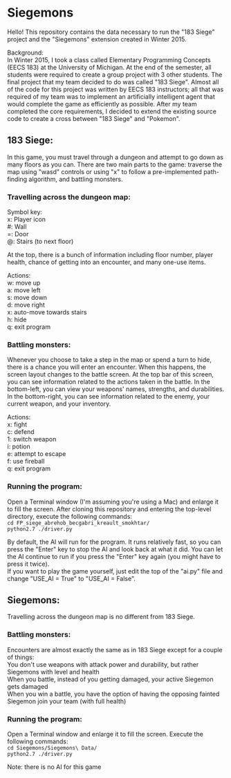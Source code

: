 # Siegemons

Hello! This repository contains the data necessary to run the "183 Siege" project and the "Siegemons" extension created in Winter 2015.

Background:  
In Winter 2015, I took a class called Elementary Programming Concepts (EECS 183) at the University of Michigan. At the end of the semester, all students were required to create a group project with 3 other students. The final project that my team decided to do was called "183 Siege". Almost all of the code for this project was written by EECS 183 instructors; all that was required of my team was to implement an artificially intelligent agent that would complete the game as efficiently as possible. After my team completed the core requirements, I decided to extend the existing source code to create a cross between "183 Siege" and "Pokemon".

## 183 Siege:

In this game, you must travel through a dungeon and attempt to go down as many floors as you can. There are two main parts to the game: traverse the map using "wasd" controls or using "x" to follow a pre-implemented path-finding algorithm, and battling monsters.

### Travelling across the dungeon map:

Symbol key:  
x: Player icon  
\#: Wall  
=: Door  
@: Stairs (to next floor)  

At the top, there is a bunch of information including floor number, player health, chance of getting into an encounter, and many one-use items.

Actions:  
w: move up  
a: move left  
s: move down  
d: move right  
x: auto-move towards stairs  
h: hide  
q: exit program  

### Battling monsters:

Whenever you choose to take a step in the map or spend a turn to hide, there is a chance you will enter an encounter. When this happens, the screen layout changes to the battle screen. At the top bar of this screen, you can see information related to the actions taken in the battle. In the bottom-left, you can view your weapons' names, strengths, and durabilities. In the bottom-right, you can see information related to the enemy, your current weapon, and your inventory.

Actions:  
x: fight  
c: defend  
1: switch weapon  
i: potion  
e: attempt to escape  
f: use fireball  
q: exit program

### Running the program:

Open a Terminal window (I'm assuming you're using a Mac) and enlarge it to fill the screen. After cloning this repository and entering the top-level directory, execute the following commands:  
`cd FP_siege_abrehob_becgabri_kreault_smokhtar/`  
`python2.7 ./driver.py`

By default, the AI will run for the program. It runs relatively fast, so you can press the "Enter" key to stop the AI and look back at what it did. You can let the AI continue to run if you press the "Enter" key again (you might have to press it twice).  
If you want to play the game yourself, just edit the top of the "ai.py" file and change "USE_AI = True" to "USE_AI = False".

## Siegemons:

Travelling across the dungeon map is no different from 183 Siege.

### Battling monsters:

Encounters are almost exactly the same as in 183 Siege except for a couple of things:  
You don't use weapons with attack power and durability, but rather Siegemons with level and health  
When you battle, instead of you getting damaged, your active Siegemon gets damaged  
When you win a battle, you have the option of having the opposing fainted Siegemon join your team (with full health)

### Running the program:

Open a Terminal window and enlarge it to fill the screen. Execute the following commands:  
`cd Siegemons/Siegemons\ Data/`  
`python2.7 ./driver.py`

Note: there is no AI for this game
